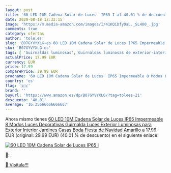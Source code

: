 ```yaml
---
layout: post
title: '60 LED 10M Cadena Solar de Luces  IP65 I al 40.01 % de descuento'
date: 2020-08-18 12:32:15
image: 'https://m.media-amazon.com/images/I/41KQiDfyOaL._SL400_.jpg'
comments: true
category: ofertas
author: 'tole.es'
slug: 'B07GYVYXLG-es 60 LED 10M Cadena Solar de Luces IP65 Impermeable 8 Modos...'
sku: 'B07GYVYXLG-es'
tags: [ 'Guirnaldas luminosas','Guirnaldas luminosas de exterior-interior','Iluminación','navidad', ]
actualPrice: 17.99 EUR
currency: EUR
price: 17.99
comparePrice: 29.99 EUR
prodname: '60 LED 10M Cadena Solar de Luces  IP65 Impermeable 8 Modos Luces Decorativas  Guirnalda Luces Exterior Luminosas para Exterior Interior  Jardines  Casas  Boda  Fiesta de Navidad  Amarillo '
country: 'es'
flag: '🇪🇸'
brand: ''
buyurl: 'https://www.amazon.es/dp/B07GYVYXLG/?tag=tolees-21'
descuento: '40.01'
average: '16.35666666666667'
---
```


Ahora mismo tienes [60 LED 10M Cadena Solar de Luces  IP65 Impermeable 8 Modos Luces Decorativas  Guirnalda Luces Exterior Luminosas para Exterior Interior  Jardines  Casas  Boda  Fiesta de Navidad  Amarillo ](https://www.amazon.es/dp/B07GYVYXLG/?tag=tolees-21) a 17.99 EUR (original: 29.99 EUR) (40.01 %  de descuento) en el siguiente enlace!

[![60 LED 10M Cadena Solar de Luces  IP65 I](https://m.media-amazon.com/images/I/41KQiDfyOaL._SL400_.jpg)](https://www.amazon.es/dp/B07GYVYXLG/?tag=tolees-21)

🔎:


[🛒 Visítala!!!](https://www.amazon.es/dp/B07GYVYXLG/?tag=tolees-21)
